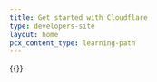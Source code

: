 ```yaml
---
title: Get started with Cloudflare
type: developers-site
layout: home
pcx_content_type: learning-path
---
```


{{<learning-path file="get-started.json">}}